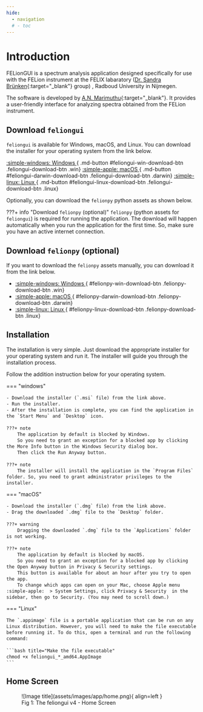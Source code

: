 ```yaml
---
hide:
  - navigation
  # - toc
---
```

# Introduction

FELionGUI is a spectrum analysis application designed specifically for use with the FELion instrument at the FELIX labaratory ([Dr. Sandra Brünken](https://www.bruenken.de/){:target="_blank"} group) , Radboud University in Nijmegen.

The software is developed by [A.N. Marimuthu](https://github.com/aravindhnivas){:target="_blank"}. It provides a user-friendly interface for analyzing spectra obtained from the FELion instrument.

## Download `feliongui`

`feliongui` is available for Windows, macOS, and Linux. You can download the installer for your operating system from the link below.

[:simple-windows: Windows <span id='feliongui-win'></span>](#){ .md-button #feliongui-win-download-btn .feliongui-download-btn .win}
[:simple-apple: macOS <span id='feliongui-darwin'></span>](#){ .md-button #feliongui-darwin-download-btn .feliongui-download-btn .darwin}
[:simple-linux: Linux <span id='feliongui-linux'></span>](#){ .md-button #feliongui-linux-download-btn .feliongui-download-btn .linux}

Optionally, you can download the `felionpy` python assets as shown below.

???+ info "Download `felionpy` (optional)"
    `felionpy` (python assets for `feliongui`) is required for running the application.
    The download will happen automatically when you run the application for the first time.
    So, make sure you have an active internet connection.

## Download `felionpy` (optional)

If you want to download the `felionpy` assets manually, you can download it from the link below.

- [:simple-windows: Windows <span id='felionpy-win'></span>](#){ #felionpy-win-download-btn .felionpy-download-btn .win}
- [:simple-apple: macOS <span id='felionpy-darwin'></span>](#){ #felionpy-darwin-download-btn .felionpy-download-btn .darwin}
- [:simple-linux: Linux <span id='felionpy-linux'></span>](#){ #felionpy-linux-download-btn .felionpy-download-btn .linux}

## Installation

The installation is very simple. Just download the appropriate installer for your operating system and run it. The installer will guide you through the installation process.

Follow the addition instruction below for your operating system.

=== "windows"

    - Download the installer (`.msi` file) from the link above.
    - Run the installer.
    - After the installation is complete, you can find the application in the `Start Menu` and `Desktop` icon.

    ???+ note
        The application by default is blocked by Windows.
        So you need to grant an exception for a blocked app by clicking the More Info button in the Windows Security dialog box.
        Then click the Run Anyway button.

    ???+ note
        The installer will install the application in the `Program Files` folder. So, you need to grant administrator privileges to the installer.

=== "macOS"

    - Download the installer (`.dmg` file) from the link above.
    - Drag the downloaded `.dmg` file to the `Desktop` folder.

    ???+ warning
        Dragging the downloaded `.dmg` file to the `Applications` folder is not working.

    ???+ note
        The application by default is blocked by macOS.
        So you need to grant an exception for a blocked app by clicking the Open Anyway button in Privacy & Security settings.
        This button is available for about an hour after you try to open the app.
        To change which apps can open on your Mac, choose Apple menu :simple-apple:  > System Settings, click Privacy & Security  in the sidebar, then go to Security. (You may need to scroll down.)

=== "Linux"

    The `.appimage` file is a portable application that can be run on any Linux distribution. However, you will need to make the file executable before running it. To do this, open a terminal and run the following command:

    ```bash title="Make the file executable"  
    chmod +x feliongui_*_amd64.AppImage
    ```

## Home Screen

<figure markdown>
  ![Image title](assets/images/app/home.png){ align=left }
  <figcaption>Fig 1: The feliongui v4 - Home Screen</figcaption>
</figure>
